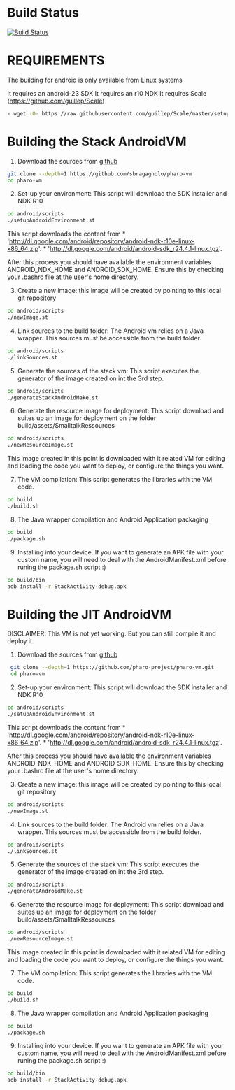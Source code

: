Build Status 
============
  [![Build Status](https://travis-ci.org/sbragagnolo/pharo-vm.svg?branch=spur64)](https://travis-ci.org/sbragagnolo/pharo-vm)

REQUIREMENTS
============
 The building for android is only available from Linux systems 
 
 It requires an android-23 SDK
 It requires an r10 NDK
 It requires Scale (https://github.com/guillep/Scale)
 ```bash
 - wget -O- https://raw.githubusercontent.com/guillep/Scale/master/setupScale.sh | sudo bash
```

Building the  Stack AndroidVM
============================


1. Download the sources from [github](https://github.com/sbragagnolo/pharo-vm)
 
  ```bash
  git clone --depth=1 https://github.com/sbragagnolo/pharo-vm
  cd pharo-vm
  ```
2. Set-up your environment: This script will download the SDK installer and NDK R10
 ```bash
 cd android/scripts
 ./setupAndroidEnvironment.st
 ```
  This script downloads the content from
	* 'http://dl.google.com/android/repository/android-ndk-r10e-linux-x86_64.zip'.
	* 'http://dl.google.com/android/android-sdk_r24.4.1-linux.tgz'.
 
  After this process you should have available the environment variables ANDROID_NDK_HOME and ANDROID_SDK_HOME.
  Ensure this by checking your .bashrc file at the user's home directory. 
  
  
3. Create a new image: this image will be created by pointing to this local git repository
 ```bash
 cd android/scripts
 ./newImage.st
 ```
 
4. Link sources to the build folder: The Android vm relies on a Java wrapper. This sources must be accessible from the build folder. 
 ```bash
 cd android/scripts
 ./linkSources.st
 ```

5. Generate the sources of the stack vm: This script executes the generator of the image created on int the 3rd step. 
 ```bash
 cd android/scripts
 ./generateStackAndroidMake.st
 ```

6. Generate the resource image for deployment: This script download and suites up an image for deployment on the folder build/assets/SmalltalkRessources
 ```bash
 cd android/scripts
 ./newResourceImage.st
 ```

  This image created in this point is downloaded with it related VM for editing and loading the code you want to deploy, or configure the things you want. 


7. The VM compilation: This script generates the libraries with the VM code. 
  ```bash
  cd build
  ./build.sh
 ```

8. The Java wrapper compilation and Android Application packaging 
  ```bash
 cd build
 ./package.sh
 ```

9. Installing into your device. If you want to generate an APK file with your custom name, you will need to deal with the AndroidManifest.xml before runing the package.sh script :)
  ```bash
 cd build/bin
 adb install -r StackActivity-debug.apk
 ```


Building the  JIT AndroidVM
============================

DISCLAIMER: This VM is not yet working. But you can still compile it and deploy it.

1. Download the sources from [github](https://github.com/pharo-project/pharo-vm)
 
  ```bash
   git clone --depth=1 https://github.com/pharo-project/pharo-vm.git
   cd pharo-vm
  ```
2. Set-up your environment: This script will download the SDK installer and NDK R10
 ```bash
 cd android/scripts
 ./setupAndroidEnvironment.st
 ```
  This script downloads the content from
	* 'http://dl.google.com/android/repository/android-ndk-r10e-linux-x86_64.zip'.
	* 'http://dl.google.com/android/android-sdk_r24.4.1-linux.tgz'.
 
  After this process you should have available the environment variables ANDROID_NDK_HOME and ANDROID_SDK_HOME.
  Ensure this by checking your .bashrc file at the user's home directory. 
  
  
3. Create a new image: this image will be created by pointing to this local git repository
 ```bash
 cd android/scripts
 ./newImage.st
 ```
 
4. Link sources to the build folder: The Android vm relies on a Java wrapper. This sources must be accessible from the build folder. 
 ```bash
 cd android/scripts
 ./linkSources.st
 ```

5. Generate the sources of the stack vm: This script executes the generator of the image created on int the 3rd step. 
 ```bash
 cd android/scripts
 ./generateAndroidMake.st
 ```

6. Generate the resource image for deployment: This script download and suites up an image for deployment on the folder build/assets/SmalltalkRessources
 ```bash
 cd android/scripts
 ./newResourceImage.st
 ```

  This image created in this point is downloaded with it related VM for editing and loading the code you want to deploy, or configure the things you want. 


7. The VM compilation: This script generates the libraries with the VM code. 
  ```bash
 cd build
 ./build.sh
 ```

8. The Java wrapper compilation and Android Application packaging 
  ```bash
 cd build
 ./package.sh
 ```

9. Installing into your device. If you want to generate an APK file with your custom name, you will need to deal with the AndroidManifest.xml before runing the package.sh script :)
  ```bash
 cd build/bin
 adb install -r StackActivity-debug.apk
 ```

